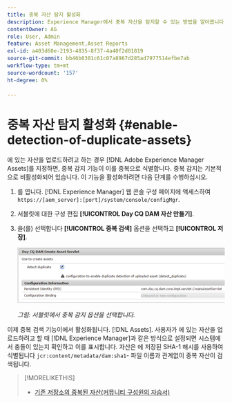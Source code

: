 ```yaml
---
title: 중복 자산 탐지 활성화
description: Experience Manager에서 중복 자산을 탐지할 수 있는 방법을 알아봅니다.
contentOwner: AG
role: User, Admin
feature: Asset Management,Asset Reports
exl-id: a403d60e-2193-4835-8f37-4a40f2d01819
source-git-commit: bb46b0301c61c07a8967d285ad7977514efbe7ab
workflow-type: tm+mt
source-wordcount: '157'
ht-degree: 0%

---
```


# 중복 자산 탐지 활성화 {#enable-detection-of-duplicate-assets}

에 있는 자산을 업로드하려고 하는 경우 [!DNL Adobe Experience Manager Assets]를 지정하면, 중복 감지 기능이 이를 중복으로 식별합니다. 중복 감지는 기본적으로 비활성화되어 있습니다. 이 기능을 활성화하려면 다음 단계를 수행하십시오.

1. 를 엽니다. [!DNL Experience Manager] 웹 콘솔 구성 페이지에 액세스하여 `https://[aem_server]:[port]/system/console/configMgr`.
1. 서블릿에 대한 구성 편집 **[!UICONTROL Day CQ DAM 자산 만들기]**.
1. 을(를) 선택합니다 **[!UICONTROL 중복 검색]** 옵션을 선택하고 **[!UICONTROL 저장]**.

   ![서블릿에서 중복 감지 옵션을 선택합니다](assets/chlimage_1-377.png)

   *그림: 서블릿에서 중복 감지 옵션을 선택합니다.*

이제 중복 검색 기능이에서 활성화됩니다. [!DNL Assets]. 사용자가 에 있는 자산을 업로드하려고 할 때 [!DNL Experience Manager]과 같은 방식으로 설정되면 시스템에서 충돌이 있는지 확인하고 이를 표시합니다. 자산은 에 저장된 SHA-1 해시를 사용하여 식별됩니다 `jcr:content/metadata/dam:sha1`- 파일 이름과 관계없이 중복 자산이 검색됩니다.

>[!MORELIKETHIS]
>
>* [기존 저장소의 중복된 자산(커뮤니티 구성원의 자습서)](https://experience-aem.blogspot.com/2019/06/aem-65-find-duplicate-assets-binaries-in-existing-repository.html)

